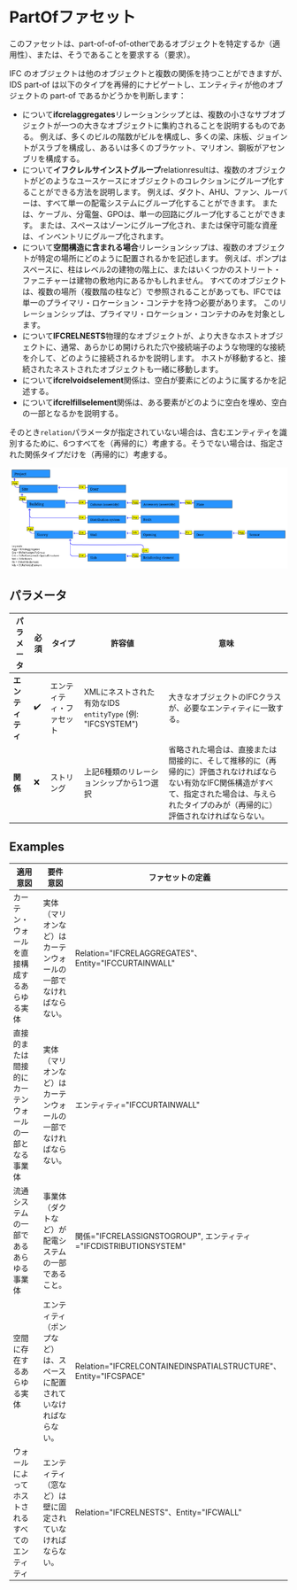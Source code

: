 # PartOfファセット

このファセットは、part-of-of-of-otherであるオブジェクトを特定するか（適用性）、または、そうであることを要求する（要求）。

IFC のオブジェクトは他のオブジェクトと複数の関係を持つことができますが、IDS part-of は以下のタイプを再帰的にナビゲートし、エンティティが他のオブジェクトの part-of であるかどうかを判断します：

- について**ifcrelaggregates**リレーションシップとは、複数の小さなサブオブジェクトが一つの大きなオブジェクトに集約されることを説明するものである。 例えば、多くのビルの階数がビルを構成し、多くの梁、床板、ジョイントがスラブを構成し、あるいは多くのブラケット、マリオン、鋼板がアセンブリを構成する。
- について**イフクレルサインストグループ**relationresultは、複数のオブジェクトがどのようなユースケースにオブジェクトのコレクションにグループ化することができる方法を説明します。 例えば、ダクト、AHU、ファン、ルーバーは、すべて単一の配電システムにグループ化することができます。 または、ケーブル、分電盤、GPOは、単一の回路にグループ化することができます。 または、スペースはゾーンにグループ化され、または保守可能な資産は、インベントリにグループ化されます。
- について**空間構造に含まれる場合**リレーションシップは、複数のオブジェクトが特定の場所にどのように配置されるかを記述します。 例えば、ポンプはスペースに、柱はレベル2の建物の階上に、またはいくつかのストリート・ファニチャーは建物の敷地内にあるかもしれません。 すべてのオブジェクトは、複数の場所（複数階の柱など）で参照されることがあっても、IFCでは単一のプライマリ・ロケーション・コンテナを持つ必要があります。 このリレーションシップは、プライマリ・ロケーション・コンテナのみを対象とします。
- について**IFCRELNESTS**物理的なオブジェクトが、より大きなホストオブジェクトに、通常、あらかじめ開けられた穴や接続端子のような物理的な接続を介して、どのように接続されるかを説明します。 ホストが移動すると、接続されたネストされたオブジェクトも一緒に移動します。
- について**ifcrelvoidselement**関係は、空白が要素にどのように属するかを記述する。
- について**ifcrelfillselement**関係は、ある要素がどのように空白を埋め、空白の一部となるかを説明する。

そのとき`relation`パラメータが指定されていない場合は、含むエンティティを識別するために、6つすべてを（再帰的に）考慮する。そうでない場合は、指定された関係タイプだけを（再帰的に）考慮する。

![識別の一部例](Graphics/partof-Relations.png)

## パラメータ

| パラメータ | 必須 | タイプ | 許容値 | 意味 |
| ------------ | -------- | --------------- | --------------------------------------------------------------- | ------------------------------------------------------------------------------------------------------------------------------------------------------------------------------------------------- |
| **エンティティ** | ✔️ | エンティティ・ファセット | XMLにネストされた有効なIDS `entityType` (例: "IFCSYSTEM") | 大きなオブジェクトのIFCクラスが、必要なエンティティに一致する。 |
| **関係** | ❌ | ストリング | 上記6種類のリレーションシップから1つ選択 | 省略された場合は、直接または間接的に、そして推移的に（再帰的に）評価されなければならない有効なIFC関係構造がすべて、指定された場合は、与えられたタイプのみが（再帰的に）評価されなければならない。 |

## Examples

| 適用意図 | 要件 意図 | ファセットの定義 |
| ---------------------------------------------------------------- | ------------------------------------------------------------ | --------------------------------------------------------------- |
| カーテン・ウォールを直接構成するあらゆる実体 | 実体（マリオンなど）はカーテンウォールの一部でなければならない。 | Relation="IFCRELAGGREGATES"、Entity="IFCCURTAINWALL" |
| 直接的または間接的にカーテンウォールの一部となる事業体 | 実体（マリオンなど）はカーテンウォールの一部でなければならない。 | エンティティ="IFCCURTAINWALL" |
| 流通システムの一部であるあらゆる事業体 | 事業体（ダクトなど）が配電システムの一部であること。 | 関係="IFCRELASSIGNSTOGROUP", エンティティ="IFCDISTRIBUTIONSYSTEM" |
| 空間に存在するあらゆる実体 | エンティティ（ポンプなど）は、スペースに配置されていなければならない。 | Relation="IFCRELCONTAINEDINSPATIALSTRUCTURE"、Entity="IFCSPACE" |
| ウォールによってホストされるすべてのエンティティ | エンティティ（窓など）は壁に固定されていなければならない。 | Relation="IFCRELNESTS"、Entity="IFCWALL" |

